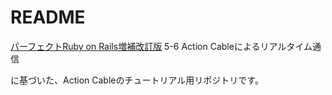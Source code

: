 # README

[パーフェクトRuby on Rails増補改訂版](https://www.amazon.co.jp/%E3%83%91%E3%83%BC%E3%83%95%E3%82%A7%E3%82%AF%E3%83%88-Ruby-Rails-%E3%80%90%E5%A2%97%E8%A3%9C%E6%94%B9%E8%A8%82%E7%89%88%E3%80%91-Perfect/dp/4297114623/ref=asc_df_4297114623/?tag=jpgo-22&linkCode=df0&hvadid=342520995287&hvpos=&hvnetw=g&hvrand=12003146346049480611&hvpone=&hvptwo=&hvqmt=&hvdev=c&hvdvcmdl=&hvlocint=&hvlocphy=1009263&hvtargid=pla-918633009109&psc=1&th=1&psc=1&tag=&ref=&adgrpid=69995157558&hvpone=&hvptwo=&hvadid=342520995287&hvpos=&hvnetw=g&hvrand=12003146346049480611&hvqmt=&hvdev=c&hvdvcmdl=&hvlocint=&hvlocphy=1009263&hvtargid=pla-918633009109) 5-6 Action Cableによるリアルタイム通信

に基づいた、Action Cableのチュートリアル用リポジトリです。



